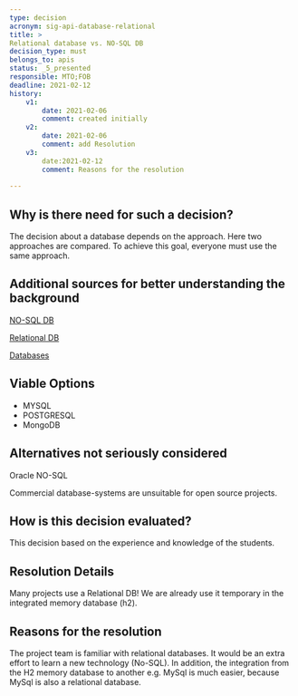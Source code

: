 ```yaml
---
type: decision
acronym: sig-api-database-relational
title: >
Relational database vs. NO-SQL DB
decision_type: must
belongs_to: apis
status: _5_presented
responsible: MTO;FOB
deadline: 2021-02-12
history:
    v1:
        date: 2021-02-06
        comment: created initially
    v2:
        date: 2021-02-06
        comment: add Resolution
    v3:
        date:2021-02-12
        comment: Reasons for the resolution
   
---
```


## Why is there need for such a decision?
The decision about a database depends on the approach. Here two approaches are compared. To achieve this goal, everyone must use the same approach.

## Additional sources for better understanding the background

[NO-SQL DB](https://www.bigdata-insider.de/was-ist-nosql-a-615718/)

[Relational DB](https://www.bigdata-insider.de/was-ist-eine-relationale-datenbank-a-643028/)

[Databases](https://www.geeksforgeeks.org/top-10-open-source-nosql-databases-in-2020/)

## Viable Options
* MYSQL
* POSTGRESQL
* MongoDB

## Alternatives not seriously considered
Oracle NO-SQL

Commercial database-systems are unsuitable for open source projects.

## How is this decision evaluated?

This decision based on the experience and knowledge of the students.

## Resolution Details

Many projects use a Relational DB! We are already use it temporary in the integrated memory database (h2).

## Reasons for the resolution

The project team is familiar with relational databases. It would be an extra effort to learn a new technology (No-SQL). In addition, the integration from the H2 memory database to another e.g. MySql is much easier, because MySql is also a relational database.
